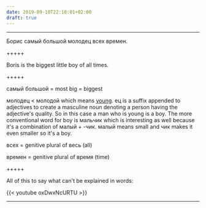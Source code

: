 ```yaml
---
date: 2019-09-10T22:10:01+02:00
draft: true
---
```


---

Борис самый большой молодец всех времен.

+++++

Boris is the biggest little boy of all times.

+++++

самый большой = most big = biggest

молодец < молодой which means [young](https://en.wiktionary.org/wiki/-%D0%B5%D1%86#Russian). ец is a suffix appended to adjectives to create a masculine noun denoting a person having the adjective's quality. So in this case a man who is young is a boy. The more conventional word for boy is мальчик which is interesting as well because it's a combination of малый +‎ -чик. малый means small and чик makes it even smaller so it's a boy.

всех = genitive plural of весь (all)

времен = genitive plural of время (time)

+++++

All of this to say what can't be explained in words:

{{< youtube oxDwxNcURTU >}}

---